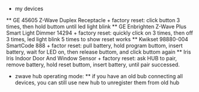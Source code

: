 * my devices

** GE 45605 Z-Wave Duplex Receptacle
    + factory reset: click button 3 times, then hold buttom until led light blink
** GE Enbrighten Z-Wave Plus Smart Light Dimmer 14294
    + factory reset: quickly click on 3 times, then off 3 times, led light blink 5 times to show reset works
** Kwikset 98880-004 SmartCode 888
    + factor reset: pull battery, hold program buttom, insert battery, wait for LED on, then release buttom, and click buttom again
** Iris Iris Indoor Door And Window Sensor
    + factory reset: ask HUB to pair, remove battery, hold reset buttom, insert battery, until pair successed.

* zwave hub operating mode:
** if you have an old bub connecting all devices, you can still use new hub to unregister them from old hub
    
